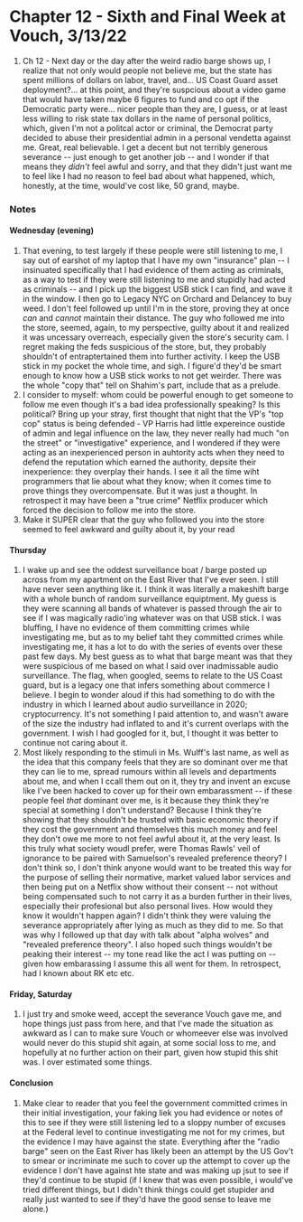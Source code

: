 # Chapter 12 - Sixth and Final Week at Vouch, 3/13/22

1. Ch 12 - Next day or the day after the weird radio barge shows up, I realize that not only would people not believe me, but the state has spent millions of dollars on labor, travel, and... US Coast Guard asset deployment?... at this point, and they're suspcious about a video game that would have taken maybe 6 figures to fund and co opt if the Democratic party were... nicer people than they are, I guess, or at least less willing to risk state tax dollars in the name of personal politics, which, given I'm not a politcal actor or criminal, the Democrat party decided to abuse their presidential admin in a personal vendetta against me. Great, real believable. I get a decent but not terribly generous severance -- just enough to get another job -- and I wonder if that means they _didn't_ feel awful and sorry, and that they didn't just want me to feel like I had no reason to feel bad about what happened, which, honestly, at the time, would've cost like, 50 grand, maybe. 

### Notes

#### Wednesday (evening)

1. That evening, to test largely if these people were still listening to me, I say out of earshot of my laptop that I have my own "insurance" plan -- I insinuated specifically that I had evidence of them acting as criminals, as a way to test if they were still listening to me and stupidly had acted as criminals -- and I pick up the biggest USB stick I can find, and wave it in the window. I then go to Legacy NYC on Orchard and Delancey to buy weed. I don't feel followed up until I'm in the store, proving they at once _can_ and _cannot_ maintain their distance. The guy who followed me into the store, seemed, again, to my perspective, guilty about it and realized it was uncessary overreach, especially given the store's security cam. I regret making the feds suspicious of the store, but, they probably shouldn't of entraptertained them into further activity. I keep the USB stick in my pocket the whole time, and sigh. I figure'd they'd be smart enough to know how a USB stick works to not get weirder. There was the whole "copy that" tell on Shahim's part, include that as a prelude.
1. I consider to myself: whom could be powerful enough to get someone to follow me even though it's a bad idea professionally speaking? Is this political? Bring up your stray, first thought that night that the VP's "top cop" status is being defended - VP Harris had little expereince oustide of admin and legal influence on the law, they never really had much "on the street" or "investigative" experience, and I wondered if they were acting as an inexperienced person in auhtority acts when they need to defend the reputation which earned the authority, depsite their inexperience: they overplay their hands. I see it all the time wiht programmers that lie about what they know; when it comes time to prove things they overcompensate. But it was just a thought. In retrospect it may have been a "true crime" Netflix producer which forced the decision to follow me into the store.
1. Make it SUPER clear that the guy who followed you into the store seemed to feel awkward and guilty about it, by your read

#### Thursday

1. I wake up and see the oddest surveillance boat / barge posted up across from my apartment on the East River that I've ever seen. I still have never seen anything like it. I think it was literally a makeshift barge with a whole bunch of random surveillance equiptment. My guess is they were scanning all bands of whatever is passed through the air to see if I was magically radio'ing whatever was on that USB stick. I was bluffing, I have no evidence of them committing crimes while investigating me, but as to my belief taht they committed crimes while investigating me, it has a lot to do with the series of events over these past few days. My best guess as to what that barge meant was that they were suspicious of me based on what I said over inadmissable audio surveillance. The flag, when googled, seems to relate to the US Coast guard, but is a legacy one that infers something about commerce I believe. I begin to wonder aloud if this had something to do with the industry in which I learned about audio surveillance in 2020; cryptocurrency. It's not something I paid attention to, and wasn't aware of the size the industry had inflated to and it's current overlaps with the government. I wish I had googled for it, but, I thought it was better to continue not caring about it.
1. Most likely responding to the stimuli in Ms. Wulff's last name, as well as the idea that this company feels that they are so dominant over me that they can lie to me, spread rumours within all levels and departments about me, and when I ccall them out on it, they try and invent an excuse like I've been hacked to cover up for their own embarassment -- if these people feel _that_ dominant over me, is it because they think they're special at something I don't understand? Because I think they're showing that they shouldn't be trusted with basic economic theory if they cost the government and themselves this much money and feel they don't owe me more to not feel awful about it, at the very least. Is this truly what society woudl prefer, were Thomas Rawls' veil of ignorance to be paired with Samuelson's revealed preference theory? I don't think so, I don't think anyone would want to be treated this way for the purpose of selling their normative, market valued labor services and then being put on a Netflix show without their consent -- not without being compensated such to not carry it as a burden further in their lives, especially their profesional but also personal lives. How would they know it wouldn't happen again? I didn't think they were valuing the severance appropriately after lying as much as they did to me. So that was why I followed up that day with talk about "alpha wolves" and "revealed preference theory". I also hoped such things wouldn't be peaking their interest -- my tone read like the act I was putting on -- given how embarassing I assume this all went for them. In retrospect, had I known about RK etc etc.

#### Friday, Saturday

1. I just try and smoke weed, accept the severance Vouch gave me, and hope things just pass from here, and that I've made the situation as awkward as I can to make sure Vouch or whomeever else was involved would never do this stupid shit again, at some social loss to me, and hopefully at no further action on their part, given how stupid this shit was. I over estimated some things.

#### Conclusion

1. Make clear to reader that you feel the government committed crimes in their initial investigation, your faking liek you had evidence or notes of this to see if they were still listening led to a sloppy number of excuses at the Federal level to continue investigating me not for my crimes, but the evidence I may have against the state. Everything after the "radio barge" seen on the East River has likely been an attempt by the US Gov't to smear or incriminate me such to cover up the attempt to cover up the evidence I don't have against hte state and was making up jsut to see if they'd continue to be stupid (if I knew that was even possible, i would've tried different things, but I didn't think things could get stupider and really just wanted to see if they'd have the good sense to leave me alone.)
